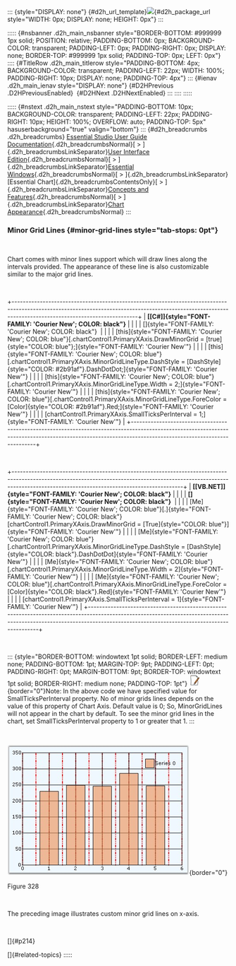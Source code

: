 ::: {style="DISPLAY: none"}
[](ms-xhelp:///?Id=d2h_url_template){#d2h_url_template}![](!package_url!){#d2h_package_url style="WIDTH: 0px; DISPLAY: none; HEIGHT: 0px"}
:::

::::: {#nsbanner .d2h_main_nsbanner style="BORDER-BOTTOM: #999999 1px solid; POSITION: relative; PADDING-BOTTOM: 0px; BACKGROUND-COLOR: transparent; PADDING-LEFT: 0px; PADDING-RIGHT: 0px; DISPLAY: none; BORDER-TOP: #999999 1px solid; PADDING-TOP: 0px; LEFT: 0px"}
:::: {#TitleRow .d2h_main_titlerow style="PADDING-BOTTOM: 4px; BACKGROUND-COLOR: transparent; PADDING-LEFT: 22px; WIDTH: 100%; PADDING-RIGHT: 10px; DISPLAY: none; PADDING-TOP: 4px"}
::: {#ienav .d2h_main_ienav style="DISPLAY: none"}
[](ms-xhelp:///?Id=40481f54-a53a-475a-a0a1-07a0c6fd3884){#D2HPrevious .D2HPreviousEnabled}  [](ms-xhelp:///?Id=7db262cf-3e7d-407f-9cb4-7034509675c0){#D2HNext .D2HNextEnabled}
:::
::::
:::::

::::: {#nstext .d2h_main_nstext style="PADDING-BOTTOM: 10px; BACKGROUND-COLOR: transparent; PADDING-LEFT: 22px; PADDING-RIGHT: 10px; HEIGHT: 100%; OVERFLOW: auto; PADDING-TOP: 5px" hasuserbackground="true" valign="bottom"}
::: {#d2h_breadcrumbs .d2h_breadcrumbs}
[Essential Studio User Guide Documentation](ms-xhelp:///?Id=12457748-09e3-4d74-a240-8e049cedf030){.d2h_breadcrumbsNormal}[ \> ]{.d2h_breadcrumbsLinkSeparator}[User Interface Edition](ms-xhelp:///?Id=c29296b7-531c-413b-a0ec-488ca1f7f669){.d2h_breadcrumbsNormal}[ \> ]{.d2h_breadcrumbsLinkSeparator}[Essential Windows](ms-xhelp:///?Id=e60759d8-47a4-4570-9d7a-16a68d63f2ea){.d2h_breadcrumbsNormal}[ \> ]{.d2h_breadcrumbsLinkSeparator}[Essential Chart]{.d2h_breadcrumbsContentsOnly}[ \> ]{.d2h_breadcrumbsLinkSeparator}[Concepts and Features](ms-xhelp:///?Id=71321e9c-336c-4c1c-a127-be9f135ad4bb){.d2h_breadcrumbsNormal}[ \> ]{.d2h_breadcrumbsLinkSeparator}[Chart Appearance](ms-xhelp:///?Id=eb9d5ffd-71db-4613-9396-75dd4913dca1){.d2h_breadcrumbsNormal}
:::

### Minor Grid Lines {#minor-grid-lines style="tab-stops: 0pt"}

 

Chart comes with minor lines support which will draw lines along the intervals provided. The appearance of these line is also customizable similar to the major grid lines.

 

+--------------------------------------------------------------------------------------------------------------------------------------------------------------------------------------------------------+
| **[\[C#\]]{style="FONT-FAMILY: 'Courier New'; COLOR: black"}**                                                                                                                                         |
|                                                                                                                                                                                                        |
| []{style="FONT-FAMILY: 'Courier New'; COLOR: black"}                                                                                                                                                   |
|                                                                                                                                                                                                        |
| [this]{style="FONT-FAMILY: 'Courier New'; COLOR: blue"}[.chartControl1.PrimaryXAxis.DrawMinorGrid = [true]{style="COLOR: blue"};]{style="FONT-FAMILY: 'Courier New'"}                                  |
|                                                                                                                                                                                                        |
| [this]{style="FONT-FAMILY: 'Courier New'; COLOR: blue"}[.chartControl1.PrimaryXAxis.MinorGridLineType.DashStyle = [DashStyle]{style="COLOR: #2b91af"}.DashDotDot;]{style="FONT-FAMILY: 'Courier New'"} |
|                                                                                                                                                                                                        |
| [this]{style="FONT-FAMILY: 'Courier New'; COLOR: blue"}[.chartControl1.PrimaryXAxis.MinorGridLineType.Width = 2;]{style="FONT-FAMILY: 'Courier New'"}                                                  |
|                                                                                                                                                                                                        |
| [this]{style="FONT-FAMILY: 'Courier New'; COLOR: blue"}[.chartControl1.PrimaryXAxis.MinorGridLineType.ForeColor = [Color]{style="COLOR: #2b91af"}.Red;]{style="FONT-FAMILY: 'Courier New'"}            |
|                                                                                                                                                                                                        |
| [chartControl1.PrimaryXAxis.SmallTicksPerInterval = 1;]{style="FONT-FAMILY: 'Courier New'"}                                                                                                            |
+--------------------------------------------------------------------------------------------------------------------------------------------------------------------------------------------------------+

 

+------------------------------------------------------------------------------------------------------------------------------------------------------------------------------------------------------------------------+
| **[\[VB.NET\]]{style="FONT-FAMILY: 'Courier New'; COLOR: black"}**                                                                                                                                                     |
|                                                                                                                                                                                                                        |
| **[]{style="FONT-FAMILY: 'Courier New'; COLOR: black"}**                                                                                                                                                               |
|                                                                                                                                                                                                                        |
| [Me]{style="FONT-FAMILY: 'Courier New'; COLOR: blue"}[.]{style="FONT-FAMILY: 'Courier New'; COLOR: black"}[chartControl1.PrimaryXAxis.DrawMinorGrid = [True]{style="COLOR: blue"}]{style="FONT-FAMILY: 'Courier New'"} |
|                                                                                                                                                                                                                        |
| [Me]{style="FONT-FAMILY: 'Courier New'; COLOR: blue"}[.chartControl1.PrimaryXAxis.MinorGridLineType.DashStyle = [DashStyle]{style="COLOR: black"}.DashDotDot]{style="FONT-FAMILY: 'Courier New'"}                      |
|                                                                                                                                                                                                                        |
| [Me]{style="FONT-FAMILY: 'Courier New'; COLOR: blue"}[.chartControl1.PrimaryXAxis.MinorGridLineType.Width = 2]{style="FONT-FAMILY: 'Courier New'"}                                                                     |
|                                                                                                                                                                                                                        |
| [Me]{style="FONT-FAMILY: 'Courier New'; COLOR: blue"}[.chartControl1.PrimaryXAxis.MinorGridLineType.ForeColor = [Color]{style="COLOR: black"}.Red]{style="FONT-FAMILY: 'Courier New'"}                                 |
|                                                                                                                                                                                                                        |
| [chartControl1.PrimaryXAxis.SmallTicksPerInterval = 1]{style="FONT-FAMILY: 'Courier New'"}                                                                                                                             |
+------------------------------------------------------------------------------------------------------------------------------------------------------------------------------------------------------------------------+

 

::: {style="BORDER-BOTTOM: windowtext 1pt solid; BORDER-LEFT: medium none; PADDING-BOTTOM: 1pt; MARGIN-TOP: 9pt; PADDING-LEFT: 0pt; PADDING-RIGHT: 0pt; MARGIN-BOTTOM: 9pt; BORDER-TOP: windowtext 1pt solid; BORDER-RIGHT: medium none; PADDING-TOP: 1pt"}
![](ImagesExt/image84_1.jpg){border="0"}Note: In the above code we have specified value for SmallTicksPerInterval property. No of minor grids lines depends on the value of this property of Chart Axis. Default value is 0; So, MinorGridLines will not appear in the chart by default. To see the minor grid lines in the chart, set SmallTicksPerInterval property to 1 or greater that 1.
:::

 

![](ImagesExt/image84_327.jpg){border="0"}

Figure 328

 

The preceding image illustrates custom minor grid lines on x-axis.

 

[]{#p214} 

[]{#related-topics}
:::::
